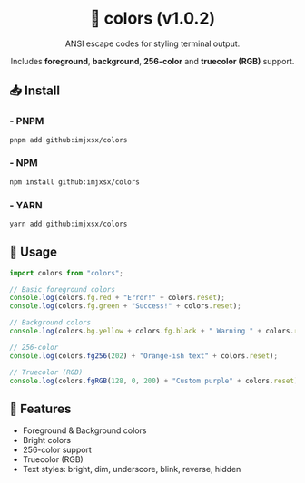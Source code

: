 <h1 align="center">🎨 colors (v1.0.2)</h1>
<p align="center">ANSI escape codes for styling terminal output.</p>
<p align="center">Includes <b>foreground</b>, <b>background</b>, <b>256-color</b> and <b>truecolor (RGB)</b> support.</p>

<h2>📥 Install</h2>
<h3>- PNPM</h3>

```bash
pnpm add github:imjxsx/colors
```
<h3>- NPM</h3>

```bash
npm install github:imjxsx/colors
```
<h3>- YARN</h3>

```bash
yarn add github:imjxsx/colors
```

<h2>🚀 Usage</h2>

```ts
import colors from "colors";

// Basic foreground colors
console.log(colors.fg.red + "Error!" + colors.reset);
console.log(colors.fg.green + "Success!" + colors.reset);

// Background colors
console.log(colors.bg.yellow + colors.fg.black + " Warning " + colors.reset);

// 256-color
console.log(colors.fg256(202) + "Orange-ish text" + colors.reset);

// Truecolor (RGB)
console.log(colors.fgRGB(128, 0, 200) + "Custom purple" + colors.reset);
```

<h2>🔷 Features</h2>
<ul>
  <li>Foreground & Background colors</li>
  <li>Bright colors</li>
  <li>256-color support</li>
  <li>Truecolor (RGB)</li>
  <li>Text styles: bright, dim, underscore, blink, reverse, hidden</li>
</ul>